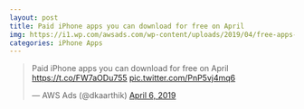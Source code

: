 ```yaml
---
layout: post
title: Paid iPhone apps you can download for free on April
img: https://i1.wp.com/awsads.com/wp-content/uploads/2019/04/free-apps-apr-6-1.jpg?w=1176&ssl=1
categories: iPhone Apps
---
```



<blockquote class="twitter-tweet" data-lang="en"><p lang="en" dir="ltr">Paid iPhone apps you can download for free on April <a href="https://t.co/FW7aODu755">https://t.co/FW7aODu755</a> <a href="https://t.co/PnP5vj4mq6">pic.twitter.com/PnP5vj4mq6</a></p>&mdash; AWS Ads (@dkaarthik) <a href="https://twitter.com/dkaarthik/status/1114420647818682369?ref_src=twsrc%5Etfw">April 6, 2019</a></blockquote>

